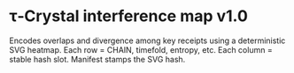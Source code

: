 # τ‑Crystal interference map v1.0
Encodes overlaps and divergence among key receipts using a deterministic SVG heatmap. Each row = CHAIN, timefold, entropy, etc. Each column = stable hash slot. Manifest stamps the SVG hash.

